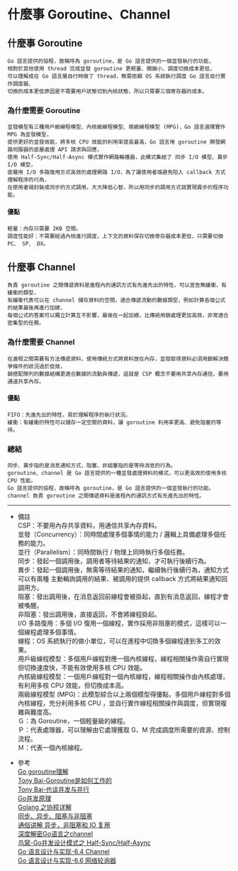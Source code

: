 # 什麼事 Goroutine、Channel

## 什麼事 Goroutine
    Go 語言提供的協程，故稱呼為 goroutine，是 Go 語言提供的一個並發執行的功能，
    相對於其他使用 thread 完成並發 goroutine 更輕量、開銷小、調度切換成本更低，
    可以理解成在 Go 語言層自行時做了 thread，無需依賴 OS 系統執行調度 Go 語言自行實作調度器、
    切換的成本更低原因是不需要用戶狀態切到內核狀態，所以只需要三個寄存器的成本。

### 為什麼需要 Goroutine
    並發模型有三種用戶級線程模型、內核級線程模型、兩級線程模型 (MPG)，Go 語言選擇實作 MPG 為並發模型，
    提供更好的並發效能，將多核 CPU 效能的利用率提高最高，Go 語言用 goroutine 開發網路伺服器的底層處理 API 請求與回應，
    使用 Half-Sync/Half-Async 模式實作網路輪播器，此模式集結了 同步 I/O 模型、異步 I/O 模型，
    底層用 I/O 多路復用方式高效的處理網路 I/O，為了讓使用者端避免陷入 callback 方式理解程序的行為，
    在使用者端封裝成同步的方式調用，大大降低心智，所以用同步的調用方式就實現異步的程序功能。

#### 優點
    輕量：內存只需要 2KB 空間。
    調度性能好：不需要經過內核進行調度，上下文的資料保存切換寄存器成本更低，只需要切換 PC、 SP、 DX。

## 什麼事 Channel
    負責 goroutine 之間傳遞資料是進程內的通訊方式有先進先出的特性，可以宣告無緩衝、有緩衝的類型，
    有緩衝代表可以在 channel 儲存資料的空間，適合傳遞流動的數據類型，例如計算各個公式的結果最後再進行加總，
    每個公式的答案可以獨立計算互不影響，最後在一起加總，比傳統用鎖處理更加高效，非常適合密集型的任務。

### 為什麼需要 Channel
    在進程之間需要有方法傳遞資料，使用傳統方式將資料放在內存，並發取得資料必須用鎖解決競爭條件的狀況過於低效，
    鎖搭配隊列的數據結構更適合數據的流動與傳遞，這就是 CSP 概念不要用共享內存通信，要用通道共享內存。

#### 優點
    FIFO：先進先出的特性，易於理解程序的執行狀況。
    緩衝：有緩衝的特性可以儲存一定空間的資料，讓 goroutine 利用率更高、避免阻塞的等待。

### 總結
    同步、異步指的是消息通知方式，阻塞、非組塞指的是等待消息的行為。
    goroutine、channel 是 Go 語言提供的一種並發處理資料的模式，可以更高效的使用多核 CPU 性能。
    Go 語言提供的協程，故稱呼為 goroutine，是 Go 語言提供的一個並發執行的功能。
    channel 負責 goroutine 之間傳遞資料是進程內的通訊方式有先進先出的特性。

---
- 備註
    <br/>
    CSP：不要用內存共享資料，用通信共享內存資料。
    <br/>
    並發（Concurrency）：同時間處理多個事情的能力 / 邏輯上具備處理多個任務的能力。
    <br/>
    並行（Parallelism）：同時間執行 / 物理上同時執行多個任務。
    <br/>
    同步：發起一個調用後，調用者等待結果的通知，才可執行後續行為。
    <br/>
    異步：發起一個調用後，無需等待結果的通知，繼續執行後續行為，通知方式可以有兩種 主動輪詢調用的結果、被調用的提供 callback 方式將結果通知回調用方。
    <br/>
    阻塞：發出調用後，在消息返回前線程會被掛起，直到有消息返回，線程才會被喚醒。
    <br/>
    非阻塞：發出調用後，直接返回，不會將線程掛起。
    <br/>
    I/O 多路復用：多個 I/O 復用一個線程，實作採用非阻塞的模式，這樣可以一個線程處理多個事情。
    <br/>
    線程：OS 系統執行的做小單位，可以在進程中切換多個線程達到多工的效果。
    <br/>
    用戶級線程模型：多個用戶線程對應一個內核線程，線程相關操作需自行實現但切換速度快，不能有效使用多核 CPU 效能。
    <br/>
    內核級線程模型：一個用戶線程對一個內核線程，線程相關操作由內核處理，有利用多核 CPU 效能，但切換成本高。
    <br/>
    兩級線程模型 (MPG)：此模型綜合以上兩個模型得優點，多個用戶線程對多個內核線程，充分利用多核 CPU ，並自行實作線程相關操作與調度，但實現複雜與難度高。
    <br/>
    Ｇ：為 Goroutine，一個輕量級的線程。
    <br/>
    Ｐ：代表處理器，可以理解由它處理獲取 G、M 完成調度所需要的資源、控制流程。
    <br/>
    Ｍ：代表一個內核線程。

- 參考
    <br/>
    [Go goroutine理解](https://zhuanlan.zhihu.com/p/60613088)
    <br/>
    [Tony Bai-Goroutine是如何工作的](https://tonybai.com/2014/11/15/how-goroutines-work/)
    <br/>
    [Tony Bai-也谈并发与并行](https://tonybai.com/2015/06/23/concurrency-and-parallelism/)
    <br/>
    [Go并发原理](https://i6448038.github.io/2017/12/04/golang-concurrency-principle/)
    <br/>
    [Golang 之协程详解](https://www.cnblogs.com/liang1101/p/7285955.html)
    <br/>
    [同步、异步、阻塞与非阻塞](https://segmentfault.com/a/1190000014644776)
    <br/>
    [通俗讲解 异步，非阻塞和 IO 复用](https://www.zybuluo.com/phper/note/595507)
    <br/>
    [深度解密Go语言之channel](https://zhuanlan.zhihu.com/p/74613114)
    <br/>
    [鸟窝-Go并发设计模式之 Half-Sync/Half-Async](https://colobu.com/2019/07/21/concurrency-design-patterns-half-sync-half-async/)
    <br/>
    [Go 语言设计与实现-6.4 Channel](https://draveness.me/golang/docs/part3-runtime/ch06-concurrency/golang-channel/)
    <br/>
    [Go 语言设计与实现-6.6 网络轮询器](https://draveness.me/golang/docs/part3-runtime/ch06-concurrency/golang-netpoller/)
    